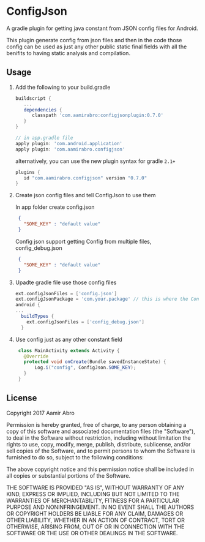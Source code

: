 ConfigJson
========================
A gradle plugin for getting java constant from JSON config files for Android.

This plugin generate config from json files and then in the code those config can be used as just any other public static final fields with all the benifits to having static analysis and compilation.

Usage
----

1. Add the following to your build.gradle

   ```groovy
   buildscript {
      ...
      dependencies {
         classpath 'com.aamirabro:configjsonplugin:0.7.0'
      }
   }

   // in app.gradle file
   apply plugin: 'com.android.application'
   apply plugin: 'com.aamirabro.configjson'
   ```
   alternatively, you can use the new plugin syntax for gradle `2.1+`
   ```groovy
   plugins {
      id "com.aamirabro.configjson" version "0.7.0"
   }
   ```

2. Create json config files and tell ConfigJson to use them


   In app folder create config.json
   ``` json
    {
      "SOME_KEY" : "default value"
    }
   ```
   Config json support getting Config from multiple files, config_debug.json
   ``` json
    {
      "SOME_KEY" : "default value"
    }
   ```
 
3. Upadte gradle file use those config files

    ```groovy
    ext.configJsonFiles = ['config.json']
    ext.configJsonPackage = 'com.your.package' // this is where the ConfigJson.Java file will be generated.
    android {
    ...
      buildTypes {
        ext.configJsonFiles = ['config_debug.json']
      }
    ```


 
3. Use config just as any other constant field

   ```java
    class MainActivity extends Activity {
      @Override
      protected void onCreate(Bundle savedInstanceState) {
          Log.i("config", ConfigJson.SOME_KEY);
      }
    }
    ```



License
-------

Copyright 2017 Aamir Abro

Permission is hereby granted, free of charge, to any person obtaining a copy of this software and associated documentation files (the "Software"), to deal in the Software without restriction, including without limitation the rights to use, copy, modify, merge, publish, distribute, sublicense, and/or sell copies of the Software, and to permit persons to whom the Software is furnished to do so, subject to the following conditions:

The above copyright notice and this permission notice shall be included in all copies or substantial portions of the Software.

THE SOFTWARE IS PROVIDED "AS IS", WITHOUT WARRANTY OF ANY KIND, EXPRESS OR IMPLIED, INCLUDING BUT NOT LIMITED TO THE WARRANTIES OF MERCHANTABILITY, FITNESS FOR A PARTICULAR PURPOSE AND NONINFRINGEMENT. IN NO EVENT SHALL THE AUTHORS OR COPYRIGHT HOLDERS BE LIABLE FOR ANY CLAIM, DAMAGES OR OTHER LIABILITY, WHETHER IN AN ACTION OF CONTRACT, TORT OR OTHERWISE, ARISING FROM, OUT OF OR IN CONNECTION WITH THE SOFTWARE OR THE USE OR OTHER DEALINGS IN THE SOFTWARE.
